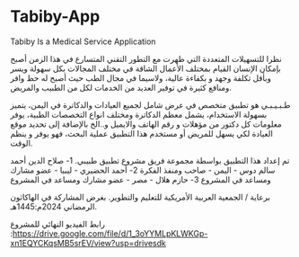 # Tabiby-App
Tabiby Is a Medical Service Application

نظرا للتسهيلات المتعددة التي ظهرت مع التطور التقني المتسارع في هذا الزمن أصبح بإمكان الإنسان  القيام بمختلف الأعمال الشاقة في مختلف المجالات بكل سهولة ويسر وبأقل تكلفة وجهد و بكفاءة عالية، ولاسيما في مجال الطب حيث أصبح له حظ وافر ومنافع كثيرة في توفير العديد من الخدمات لكل من الطبيب والمريض.

طـبـيـبـي هو تطبيق متخصص في عرض شامل لجميع العيادات والدكاترة في اليمن، يتميز بسهولة الاستخدام، يشمل معظم الدكاترة ومختلف انواع التخصصات الطبية، يوفر معلومات كل دكتور من مؤهلات و رقم الهاتف والايميل و..الخ بالإضافة إلى تحديد موقع العيادة لكي يسهل للمريض أو مستخدم هذا التطبيق عملية البحث، فهو يوفر و ينظم الوقت.

تم إعداد هذا التطبيق بواسطة مجموعة فريق مشروع تطبيق طبيبي.
1- صلاح الدين أحمد سالم دوس - اليمن - صاحب ومنفذ الفكرة
2- أحمد الحضيري - ليبيا - عضو مشارك ومساعد في المشروع
3- حازم هلال - مصر - عضو مشارك ومساعد في المشروع

برعاية / الجمعية العربية الأمريكية للتعليم  والتطوير.
بغرض المشاركة في الهاكاثون الرمضاني 2024م:1445هـ.

رابط الفيديو النهائي للمشروع :https://drive.google.com/file/d/1_3oYYMLpKLWKGp-xn1EQYCKqsMB5srEV/view?usp=drivesdk

